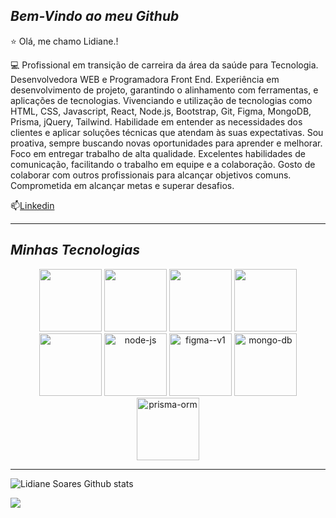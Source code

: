 ## *Bem-Vindo ao meu Github*

⭐ Olá, me chamo Lidiane.!

💻 Profissional em transição de carreira da área da saúde para Tecnologia. Desenvolvedora WEB e Programadora Front End. Experiência em desenvolvimento de projeto, garantindo o alinhamento com ferramentas, e aplicações de tecnologias. Vivenciando e utilização de tecnologias como HTML, CSS, Javascript, React, Node.js, Bootstrap, Git, Figma, MongoDB, Prisma, jQuery, Tailwind. Habilidade em entender as necessidades dos clientes e aplicar soluções técnicas que atendam às suas expectativas. Sou proativa, sempre buscando novas oportunidades para aprender e melhorar. Foco em entregar trabalho de alta qualidade. Excelentes habilidades de comunicação, facilitando o trabalho em equipe e a colaboração. Gosto de colaborar com outros profissionais para alcançar objetivos comuns. Comprometida em alcançar metas e superar desafios.

📫[Linkedin](www.linkedin.com/in/lidianesantossoares)

----
## *Minhas Tecnologias*

<p align="center">
<img src="https://cdn.jsdelivr.net/gh/devicons/devicon@latest/icons/html5/html5-original.svg" width="100px">
<img src="https://cdn.jsdelivr.net/gh/devicons/devicon@latest/icons/css3/css3-original.svg" width="100px">
<img src="https://cdn.jsdelivr.net/gh/devicons/devicon@latest/icons/javascript/javascript-original.svg" width="100px">
<img src="https://cdn.jsdelivr.net/gh/devicons/devicon@latest/icons/react/react-original.svg" width="100px">
<img src="https://cdn.jsdelivr.net/gh/devicons/devicon@latest/icons/git/git-original.svg" width="100px">
<img width="100px" src="https://img.icons8.com/fluency/48/node-js.png" alt="node-js"/>
<img width="100px" src="https://img.icons8.com/color/48/figma--v1.png" alt="figma--v1"/>
<img width="100px" src="https://img.icons8.com/color/48/mongo-db.png" alt="mongo-db"/>
<img width="100px" src="https://img.icons8.com/color/48/prisma-orm.png" alt="prisma-orm"/>
</p>


----
![Lidiane Soares Github stats](https://github-readme-stats.vercel.app/api?username=Soareslili&show_icons=true&theme=radical)

<img loading="lazy" heigth="180em" src="http://github-readme-stats.vercel.app/api/top-langs/?username=Soareslili&layout=compact&langs_count=7&theme=dracula"/>
